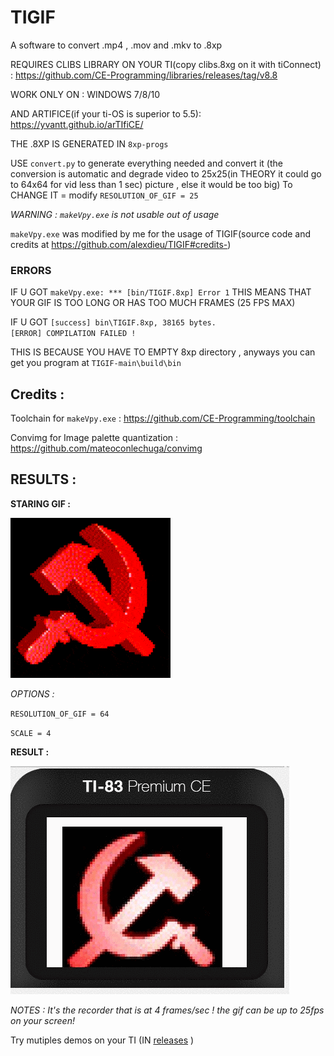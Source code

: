 # TIGIF
A software to convert .mp4 , .mov and .mkv to .8xp 

REQUIRES CLIBS LIBRARY ON YOUR TI(copy clibs.8xg on it with tiConnect) : https://github.com/CE-Programming/libraries/releases/tag/v8.8

WORK ONLY ON : WINDOWS 7/8/10

AND ARTIFICE(if your ti-OS is superior to 5.5): https://yvantt.github.io/arTIfiCE/

THE .8XP IS GENERATED IN `8xp-progs`

USE `convert.py` to generate everything needed and convert it (the conversion is automatic and degrade video to 25x25(in THEORY it could go to 64x64 for vid less than 1 sec) picture , else it would be too big) To CHANGE IT = modify `RESOLUTION_OF_GIF = 25`

*WARNING : `makeVpy.exe` is not usable out of usage*

`makeVpy.exe` was modified by me for the usage of TIGIF(source code and credits at https://github.com/alexdieu/TIGIF#credits-)
### ERRORS

IF U GOT `makeVpy.exe: *** [bin/TIGIF.8xp] Error 1` THIS MEANS THAT YOUR GIF IS TOO LONG OR HAS TOO MUCH FRAMES (25 FPS MAX)

IF U GOT `[success] bin\TIGIF.8xp, 38165 bytes.                                                                                                                                               [ERROR] COMPILATION FAILED !`
          
THIS IS BECAUSE YOU HAVE TO EMPTY 8xp directory , anyways you can get you program at `TIGIF-main\build\bin`

## Credits :

Toolchain for `makeVpy.exe` : https://github.com/CE-Programming/toolchain

Convimg for Image palette quantization : https://github.com/mateoconlechuga/convimg

## RESULTS :

**STARING GIF :**

![start](https://github.com/alexdieu/TIGIF/blob/main/gifDemo.gif)

*OPTIONS :*

`RESOLUTION_OF_GIF = 64`

`SCALE = 4`

**RESULT :**

![start](https://github.com/alexdieu/TIGIF/blob/main/gifDemoR.gif)

*NOTES : It's the recorder that is at 4 frames/sec ! the gif can be up to 25fps on your screen!*

Try mutiples demos on your TI (IN [releases](https://github.com/alexdieu/TIGIF/releases/tag/1) )
